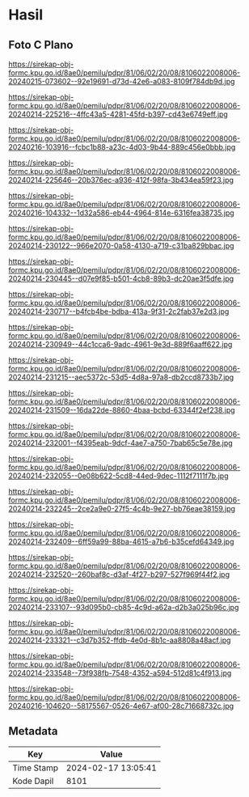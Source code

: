 # Hasil

## Foto C Plano

https://sirekap-obj-formc.kpu.go.id/8ae0/pemilu/pdpr/81/06/02/20/08/8106022008006-20240215-073602--92e19691-d73d-42e6-a083-8109f784db9d.jpg

https://sirekap-obj-formc.kpu.go.id/8ae0/pemilu/pdpr/81/06/02/20/08/8106022008006-20240214-225216--4ffc43a5-4281-45fd-b397-cd43e6749eff.jpg

https://sirekap-obj-formc.kpu.go.id/8ae0/pemilu/pdpr/81/06/02/20/08/8106022008006-20240216-103916--fcbc1b88-a23c-4d03-9b44-889c456e0bbb.jpg

https://sirekap-obj-formc.kpu.go.id/8ae0/pemilu/pdpr/81/06/02/20/08/8106022008006-20240214-225646--20b376ec-a936-412f-98fa-3b434ea59f23.jpg

https://sirekap-obj-formc.kpu.go.id/8ae0/pemilu/pdpr/81/06/02/20/08/8106022008006-20240216-104332--1d32a586-eb44-4964-814e-6316fea38735.jpg

https://sirekap-obj-formc.kpu.go.id/8ae0/pemilu/pdpr/81/06/02/20/08/8106022008006-20240214-230122--966e2070-0a58-4130-a719-c31ba829bbac.jpg

https://sirekap-obj-formc.kpu.go.id/8ae0/pemilu/pdpr/81/06/02/20/08/8106022008006-20240214-230445--d07e9f85-b501-4cb8-89b3-dc20ae3f5dfe.jpg

https://sirekap-obj-formc.kpu.go.id/8ae0/pemilu/pdpr/81/06/02/20/08/8106022008006-20240214-230717--b4fcb4be-bdba-413a-9f31-2c2fab37e2d3.jpg

https://sirekap-obj-formc.kpu.go.id/8ae0/pemilu/pdpr/81/06/02/20/08/8106022008006-20240214-230949--44c1cca6-9adc-4961-9e3d-889f6aaff622.jpg

https://sirekap-obj-formc.kpu.go.id/8ae0/pemilu/pdpr/81/06/02/20/08/8106022008006-20240214-231215--aec5372c-53d5-4d8a-97a8-db2ccd8733b7.jpg

https://sirekap-obj-formc.kpu.go.id/8ae0/pemilu/pdpr/81/06/02/20/08/8106022008006-20240214-231509--16da22de-8860-4baa-bcbd-63344f2ef238.jpg

https://sirekap-obj-formc.kpu.go.id/8ae0/pemilu/pdpr/81/06/02/20/08/8106022008006-20240214-232001--f4395eab-9dcf-4ae7-a750-7bab65c5e78e.jpg

https://sirekap-obj-formc.kpu.go.id/8ae0/pemilu/pdpr/81/06/02/20/08/8106022008006-20240214-232055--0e08b622-5cd8-44ed-9dec-1112f7111f7b.jpg

https://sirekap-obj-formc.kpu.go.id/8ae0/pemilu/pdpr/81/06/02/20/08/8106022008006-20240214-232245--2ce2a9e0-27f5-4c4b-9e27-bb76eae38159.jpg

https://sirekap-obj-formc.kpu.go.id/8ae0/pemilu/pdpr/81/06/02/20/08/8106022008006-20240214-232409--6ff59a99-88ba-4615-a7b6-b35cefd64349.jpg

https://sirekap-obj-formc.kpu.go.id/8ae0/pemilu/pdpr/81/06/02/20/08/8106022008006-20240214-232520--260baf8c-d3af-4f27-b297-527f969f44f2.jpg

https://sirekap-obj-formc.kpu.go.id/8ae0/pemilu/pdpr/81/06/02/20/08/8106022008006-20240214-233107--93d095b0-cb85-4c9d-a62a-d2b3a025b96c.jpg

https://sirekap-obj-formc.kpu.go.id/8ae0/pemilu/pdpr/81/06/02/20/08/8106022008006-20240214-233321--c3d7b352-ffdb-4e0d-8b1c-aa8808a48acf.jpg

https://sirekap-obj-formc.kpu.go.id/8ae0/pemilu/pdpr/81/06/02/20/08/8106022008006-20240214-233548--73f938fb-7548-4352-a594-512d81c4f913.jpg

https://sirekap-obj-formc.kpu.go.id/8ae0/pemilu/pdpr/81/06/02/20/08/8106022008006-20240216-104620--58175567-0526-4e67-af00-28c71668732c.jpg


## Metadata

| Key        | Value               |
| ---------- | ------------------- |
| Time Stamp | 2024-02-17 13:05:41 |
| Kode Dapil | 8101                |



